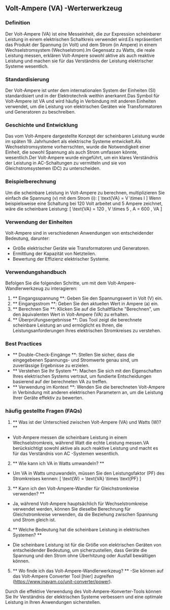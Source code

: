 ## Volt-Ampere (VA) -Werterwerkzeug

### Definition
Der Volt-Ampere (VA) ist eine Messeinheit, die zur Expression scheinbarer Leistung in einem elektrischen Schaltkreis verwendet wird.Es repräsentiert das Produkt der Spannung (in Volt) und dem Strom (in Ampere) in einem Wechselstromsystem (Wechselstrom).Im Gegensatz zu Watts, die reale Leistung messen, erklären Volt-Ampere sowohl aktive als auch reaktive Leistung und machen sie für das Verständnis der Leistung elektrischer Systeme wesentlich.

### Standardisierung
Der Volt-Ampere ist unter dem internationalen System der Einheiten (SI) standardisiert und in der Elektrotechnik weithin anerkannt.Das Symbol für Volt-Ampere ist VA und wird häufig in Verbindung mit anderen Einheiten verwendet, um die Leistung von elektrischen Geräten wie Transformatoren und Generatoren zu beschreiben.

### Geschichte und Entwicklung
Das vom Volt-Ampere dargestellte Konzept der scheinbaren Leistung wurde im späten 19. Jahrhundert als elektrische Systeme entwickelt.Als Wechselstromsysteme vorherrschten, wurde die Notwendigkeit einer Einheit, die sowohl Spannung als auch Strom umfassen könnte, wesentlich.Der Volt-Ampere wurde eingeführt, um ein klares Verständnis der Leistung in AC-Schaltungen zu vermitteln und sie von Gleichstromsystemen (DC) zu unterscheiden.

### Beispielberechnung
Um die scheinbare Leistung in Volt-Ampere zu berechnen, multiplizieren Sie einfach die Spannung (v) mit dem Strom (i):
\[ \text{VA} = V \times I \]
Wenn beispielsweise eine Schaltung bei 120 Volt arbeitet und 5 Ampere zeichnet, wäre die scheinbare Leistung:
\[ \text{VA} = 120 \, V \times 5 \, A = 600 \, VA \]

### Verwendung der Einheiten
Volt-Ampere sind in verschiedenen Anwendungen von entscheidender Bedeutung, darunter:
- Größe elektrischer Geräte wie Transformatoren und Generatoren.
- Ermittlung der Kapazität von Netzteilen.
- Bewertung der Effizienz elektrischer Systeme.

### Verwendungshandbuch
Befolgen Sie die folgenden Schritte, um mit dem Volt-Ampere-Wandlerwerkzeug zu interagieren:
1. ** Eingangsspannung **: Geben Sie den Spannungswert in Volt (V) ein.
2. ** Eingangsstrom **: Geben Sie den aktuellen Wert in Ampere (a) ein.
3. ** Berechnen Sie **: Klicken Sie auf die Schaltfläche "Berechnen", um den äquivalenten Wert in Volt-Ampere (VA) zu erhalten.
4. ** Überprüfungsergebnisse **: Das Tool zeigt die berechnete scheinbare Leistung an und ermöglicht es Ihnen, die Leistungsanforderungen Ihres elektrischen Stromkreises zu verstehen.

### Best Practices
- ** Double-Check-Eingänge **: Stellen Sie sicher, dass die eingegebenen Spannungs- und Stromwerte genau sind, um zuverlässige Ergebnisse zu erzielen.
- ** Verstehen Sie Ihr System **: Machen Sie sich mit den Eigenschaften Ihres elektrischen Systems vertraut, um fundierte Entscheidungen basierend auf der berechneten VA zu treffen.
- ** Verwendung im Kontext **: Wenden Sie die berechneten Volt-Ampere in Verbindung mit anderen elektrischen Parametern an, um die Leistung Ihrer Geräte effektiv zu bewerten.

### häufig gestellte Fragen (FAQs)

1. ** Was ist der Unterschied zwischen Volt-Ampere (VA) und Watts (W)? **
- Volt-Ampere messen die scheinbare Leistung in einem Wechselstromkreis, während Watt die echte Leistung messen.VA berücksichtigt sowohl aktive als auch reaktive Leistung und macht es für das Verständnis von AC -Systemen wesentlich.

2. ** Wie kann ich VA in Watts umwandeln? **
- Um VA in Watts umzuwandeln, müssen Sie den Leistungsfaktor (PF) des Stromkreises kennen:
\[ \text{W} = \text{VA} \times \text{PF} \]

3. ** Kann ich den Volt-Ampere-Wandler für Gleichstromkreise verwenden? **
- Ja, während Volt-Ampere hauptsächlich für Wechselstromkreise verwendet werden, können Sie dieselbe Berechnung für Gleichstromkreise verwenden, da die Beziehung zwischen Spannung und Strom gleich ist.

4. ** Welche Bedeutung hat die scheinbare Leistung in elektrischen Systemen? **
- Die scheinbare Leistung ist für die Größe von elektrischen Geräten von entscheidender Bedeutung, um sicherzustellen, dass Geräte die Spannung und den Strom ohne Überhitzung oder Ausfall bewältigen können.

5. ** Wo finde ich das Volt-Ampere-Wandlerwerkzeug? **
-Sie können auf das Volt-Ampere Converter Tool [hier] zugreifen (https://www.inayam.co/unit-converter/power).

Durch die effektive Verwendung des Volt-Ampere-Konverter-Tools können Sie Ihr Verständnis der elektrischen Systeme verbessern und eine optimale Leistung in Ihren Anwendungen sicherstellen.